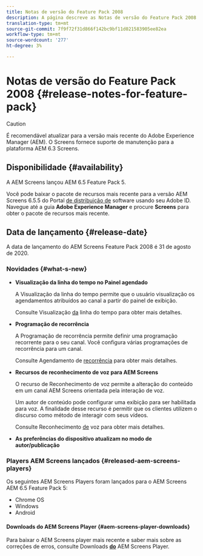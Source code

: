 ```yaml
---
title: Notas de versão do Feature Pack 2008
description: A página descreve as Notas de versão do Feature Pack 2008.
translation-type: tm+mt
source-git-commit: 7f9f72f31d866f142bc9bf11d021583905ee82ea
workflow-type: tm+mt
source-wordcount: '277'
ht-degree: 3%

---
```



# Notas de versão do Feature Pack 2008 {#release-notes-for-feature-pack}

>[!CAUTION]
>
>É recomendável atualizar para a versão mais recente do Adobe Experience Manager (AEM). O Screens fornece suporte de manutenção para a plataforma AEM 6.3 Screens.

## Disponibilidade {#availability}

A AEM Screens lançou AEM 6.5 Feature Pack 5.

Você pode baixar o pacote de recursos mais recente para a versão AEM Screens 6.5.5 do Portal [de distribuição de](https://experience.adobe.com/#/downloads/content/software-distribution/en/aem.html) software usando seu Adobe ID. Navegue até a guia **Adobe Experience Manager** e procure **Screens** para obter o pacote de recursos mais recente.

## Data de lançamento {#release-date}

A data de lançamento do AEM Screens Feature Pack 2008 é 31 de agosto de 2020.

### Novidades {#what-s-new}

* **Visualização da linha do tempo no Painel agendado**

   A Visualização da linha do tempo permite que o usuário visualização os agendamentos atribuídos ao canal a partir do painel de exibição.

   Consulte Visualização [da](/help/user-guide/channel-assignment-latest-fp.md#timeline-view) linha do tempo para obter mais detalhes.

* **Programação de recorrência**

   A Programação de recorrência permite definir uma programação recorrente para o seu canal. Você configura várias programações de recorrência para um canal.

   Consulte Agendamento de [recorrência](/help/user-guide/channel-assignment-latest-fp.md#recurrence-schedule) para obter mais detalhes.

* **Recursos de reconhecimento de voz para AEM Screens**

   O recurso de Reconhecimento de voz permite a alteração do conteúdo em um canal AEM Screens orientada pela interação de voz.

   Um autor de conteúdo pode configurar uma exibição para ser habilitada para voz. A finalidade desse recurso é permitir que os clientes utilizem o discurso como método de interagir com seus vídeos.

   Consulte Reconhecimento [de](voice-recognition.md) voz para obter mais detalhes.

* **As preferências do dispositivo atualizam no modo de autor/publicação**

### Players AEM Screens lançados {#released-aem-screens-players}

Os seguintes AEM Screens Players foram lançados para o AEM Screens AEM 6.5 Feature Pack 5:

* Chrome OS
* Windows
* Android

#### Downloads do AEM Screens Player  {#aem-screens-player-downloads}

Para baixar o AEM Screens player mais recente e saber mais sobre as correções de erros, consulte Downloads **[do](https://download.macromedia.com/screens/)** AEM Screens Player.
